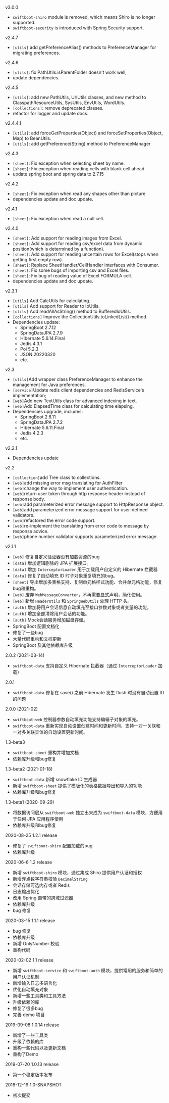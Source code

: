 v3.0.0
* `swiftboot-shiro` module is removed, which means Shiro is no longer supported.
* `swiftboot-security` is introduced with Spring Security support.

v2.4.7
* `[utils]` add getPreferenceAlias() methods to PreferenceManager for migrating preferences.

v2.4.6
* `[utils]`: fix PathUtils.isParentFolder doesn't work well;
* update dependencies.

v2.4.5
* `[utils]`: add new PathUtils, UrlUtils classes, and new method to ClasspathResourceUtils, SysUtils, EnvUtils, WordUtils.
* `[collections]`: remove deprecated classes.
* refactor for logger and update docs.

v2.4.4.1
* `[utils]`: add forceGetProperties(Object) and forceSetProperties(Object, Map) to BeanUtils.
* `[utils]`: add getPreference(String) method to PreferenceManager

v2.4.3
* `[sheet]`: Fix exception when selecting sheet by name.
* `[sheet]`: Fix exception when reading cells with blank cell ahead.
* update spring boot and spring data to 2.7.15

v2.4.2
* `[sheet]`: Fix exception when read any shapes other than picture.
* dependencies update and doc update. 

v2.4.1
* `[sheet]`: Fix exception when read a null cell.

v2.4.0
* `[sheet]`: Add support for reading images from Excel.
* `[sheet]`: Add support for reading csv/excel data from dynamic position(which is determined by a function).
* `[sheet]`: Add support for reading uncertain rows for Excel(stops when getting first empty row).
* `[sheet]`: Replace SheetHandler/CellHandler interfaces with Consumer.
* `[sheet]`: Fix some bugs of importing csv and Excel files.
* `[sheet]`: Fix bug of reading value of Excel FORMULA cell.
* dependencies update and doc update.

v2.3.1
* `[utils]` Add CalcUtils for calculating.
* `[utils]` Add support for Reader to IoUtils.
* `[utils]` Add readAllAsString() method to BufferedIoUtils.
* `[collections]` Improve the CollectionUtils.toLinkedList() method.
* Dependencies update: 
  * SpringBoot 2.7.12
  * SpringDataJPA 2.7.9
  * Hibernate 5.6.14.Final
  * Jedis 4.3.1
  * Poi 5.2.3
  * JSON 20220320
  * etc.

v2.3
* `[utils]`Add wrapper class PreferenceManager to enhance the management for Java preferences.
* `[service]`Update redis client dependencies and RedisService's implementation;
* `[web]`Add new TextUtils class for advanced indexing in text.
* `[web]`Add ElapsedTime class for calculating time elapsing.
* Dependencies upgrade, includes:
    * SpringBoot 2.6.11
    * SpringDataJPA 2.7.2
    * Hibernate 5.6.11.Final
    * Jedis 4.2.3
    * etc.

v2.2.1
* Dependencies update

v2.2
* `[collection]`add Tree class to collections.
* `[web]`add missing error msg translating for AuthFilter
* `[web]`change the way to implement user authentication.
* `[web]`return user token through http response header instead of response body.
* `[web]`add parameterized error message support to HttpResponse object.
* `[web]`add parameterized error message support for user-defined validators.
* `[web]`refactored the error code support.
* `[web]`re-implement the translating from error code to message by response advice.
* `[web]`phone number validator supports parameterized error message.

v2.1.1
* `[web]` 修复自定义验证器没有加载资源的bug
* `[data]` 增加逻辑删除的 JPA 扩展接口。
* `[data]` 增加 `InterceptorLoader` 用于加载用户自定义的 Hibernate 拦截器
* `[data]` 修复了自动填充 ID 时子对象重复填充的bug。
* `[sheet]` 导出增加多表格支持、复制单元格样式功能、合并单元格功能，修复bug和重构。
* `[web]` 废弃 `WebMessageConverter`，不再需要显式声明，简化使用。
* `[web]` 新增 `HeaderUtils` 和 `SpringWebUtils` 处理 HTTP 头。
* `[auth]` 增加将用户会话信息自动填充至接口参数对象或者变量的功能。
* `[auth]` 增加全部清除用户会话的功能。
* `[auth]` Mock会话服务增加磁盘存储。
* SpringBoot 配置文档化
* 修复了一些bug
* 大量代码重构和文档更新
* SpringBoot 及其他依赖库升级

2.0.2 (2021-03-14)
* `swiftboot-data` 支持自定义 Hibernate 拦截器（通过 `InterceptorLoader` 加载）

2.0.1
* `swiftboot-data` 修复在 save() 之前 Hibernate 发生 flush 时没有自动设置 ID 的问题

2.0.0 (2021-02)
* `swiftboot-web` 控制器参数自动填充功能支持编辑子对象的填充。
* `swiftboot-data` 重新实现自动设置创建时间和更新时间，支持一对一关联和一对多关联实体的自动设置更新时间。

1.3-beta3
* `swiftboot-sheet` 重构并增加文档
* 依赖库升级和bug修复

1.3-beta2 (2021-01-18)
* `swiftboot-data` 新增 snowflake ID 生成器
* 新增 `swiftboot-sheet` 提供了模版化的表格数据导出和导入的功能
* 依赖库升级和bug修复

1.3-beta1 (2020-09-29)
* 将数据访问层从 `swiftboot-web` 独立出来成为 `swiftboot-data` 模块，方便用于任何 JPA 应用程序使用
* 依赖库升级和bug修复

2020-08-25 1.2.1 release
* 修复了 `swiftboot-shiro` 配置加载的bug
* 依赖库升级

2020-06-6 1.2 release
* 新增 `swiftboot-shiro` 模块，通过集成 Shiro 提供用户认证和授权
* 新增浮点数字符串校验 `DecimalString`
* 会话存储可选内存或者 Redis
* 日志输出优化
* 改用 Spring 自带的跨域过滤器
* 依赖库升级
* bug 修复

2020-03-15 1.1.1 release
* bug 修复
* 依赖库升级
* 新增 OnlyNumber 校验
* 重构代码

2020-02-02 1.1 release 
* 新增 `swiftboot-service` 和 `swiftboot-auth` 模块，提供常用的服务和简单的用户认证机制
* 新增输入日志多语言化
* 优化自动填充对象
* 新增一些工具类和工具方法
* 升级依赖的库
* 修复了很多bug
* 完善 demo 项目

2019-09-08 1.0.14 release
* 新增了一些工具类
* 升级了依赖的库
* 重构一些代码以及更新文档
* 重构了Demo

2019-07-20 1.0.13 release
* 第一个稳定版本发布

2018-12-19 1.0-SNAPSHOT
* 初次提交